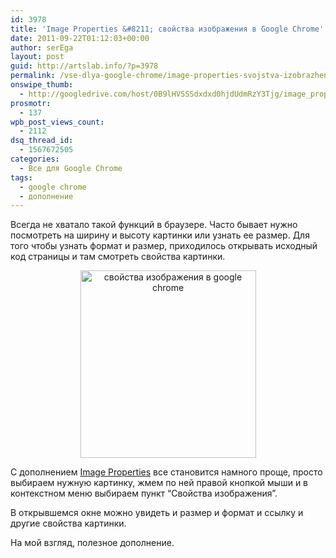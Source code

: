 ```yaml
---
id: 3978
title: 'Image Properties &#8211; свойства изображения в Google Chrome'
date: 2011-09-22T01:12:03+00:00
author: serEga
layout: post
guid: http://artslab.info/?p=3978
permalink: /vse-dlya-google-chrome/image-properties-svojstva-izobrazheniya-v-google-chrome/
onswipe_thumb:
  - http://googledrive.com/host/0B9lHVSSSdxdxd0hjdUdmRzY3Tjg/image_properties_google_chrome.jpg
prosmotr:
  - 137
wpb_post_views_count:
  - 2112
dsq_thread_id:
  - 1567672505
categories:
  - Все для Google Chrome
tags:
  - google chrome
  - дополнение
---
```

Всегда не хватало такой функций в браузере. Часто бывает нужно посмотреть на ширину и высоту картинки или узнать ее размер. Для того чтобы узнать формат и размер, приходилось открывать исходный код страницы и там смотреть свойства картинки.

<center>
  <a href="http://googledrive.com/host/0B9lHVSSSdxdxd0hjdUdmRzY3Tjg/image_properties_google_chrome.jpg"><img src="http://googledrive.com/host/0B9lHVSSSdxdxd0hjdUdmRzY3Tjg/image_properties_google_chrome-281x300.jpg" alt="свойства изображения в google chrome" title="image_properties_google_chrome" width="281" height="300" class="alignnone size-medium wp-image-3979" /></a>
</center>

С дополнением [Image Properties](https://chrome.google.com/webstore/detail/khagclindddokccfbmfmckaflngbmpon) все становится намного проще, просто выбираем нужную картинку, жмем по ней правой кнопкой мыши и в контекстном меню выбираем пункт &#8220;Свойства изображения&#8221;.

В открывшемся окне можно увидеть и размер и формат и ссылку и другие свойства картинки.

На мой взгляд, полезное дополнение.